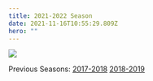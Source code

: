 ```yaml
---
title: 2021-2022 Season
date: 2021-11-16T10:55:29.809Z
hero: ""
---
```

![](/images/uploads/tables_211114.jpg)

Previous Seasons: [2017-2018](/tables/season-2017-2018) [2018-2019](/tables/season-2018-2019)